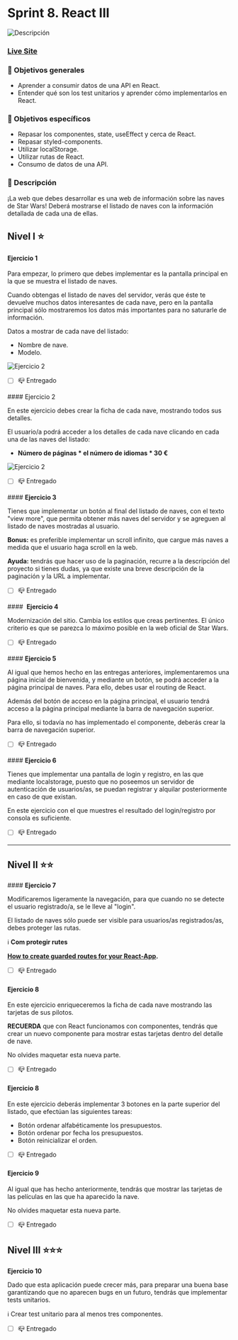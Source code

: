 # Sprint 8. React III 

![Descripción](./src/images/readme/screenshot.png)

### ****[Live Site]( https://react-sprint8.netlify.app/)****

### **🎯 Objetivos generales**

- Aprender a consumir datos de una API en React. 
- Entender qué son los test unitarios y aprender cómo implementarlos en React.

### **🎯 Objetivos específicos**

- Repasar los componentes, state, useEffect y cerca de React.
- Repasar styled-components.
- Utilizar localStorage.
- Utilizar rutas de React.
- Consumo de datos de una API.

### **📌 Descripción**

¡La web que debes desarrollar es una web de información sobre las naves de Star Wars! Deberá mostrarse el listado de naves con la información detallada de cada una de ellas.


## ****Nivel I ⭐️****

#### Ejercicio 1

Para empezar, lo primero que debes implementar es la pantalla principal en la que se muestra el listado de naves.

Cuando obtengas el listado de naves del servidor, verás que éste te devuelve muchos datos interesantes de cada nave, pero en la pantalla principal sólo mostraremos los datos más importantes para no saturarle de información.

Datos a mostrar de cada nave del listado:

- Nombre de nave.
- Modelo.


![Ejercicio 2](./src/images/readme/ejercicio-01.png)

 - [ ] 📪 Entregado


#### Ejercicio 2

En este ejercicio debes crear la ficha de cada nave, mostrando todos sus detalles.

El usuario/a podrá acceder a los detalles de cada nave clicando en cada una de las naves del listado:

- **Número de páginas * el número de idiomas * 30 €**
  

![Ejercicio 2](./src/images/readme/ejercicio-02.png)


- [ ] 📪 Entregado


#### **Ejercicio 3**

Tienes que implementar un botón al final del listado de naves, con el texto "view more", que permita obtener más naves del servidor y se agreguen al listado de naves mostradas al usuario.

**Bonus:** es preferible implementar un scroll infinito, que cargue más naves a medida que el usuario haga scroll en la web.

**Ayuda:** tendrás que hacer uso de la paginación, recurre a la descripción del proyecto si tienes dudas, ya que existe una breve descripción de la paginación y la URL a implementar.


 - [ ] 📪 Entregado


####  **Ejercicio 4**

Modernización del sitio. Cambia los estilos que creas pertinentes. El único criterio es que se parezca lo máximo posible en la web oficial de Star Wars.


 - [ ] 📪 Entregado


#### **Ejercicio 5**

Al igual que hemos hecho en las entregas anteriores, implementaremos una página inicial de bienvenida, y mediante un botón, se podrá acceder a la página principal de naves. Para ello, debes usar el routing de React.

Además del botón de acceso en la página principal, el usuario tendrá acceso a la página principal mediante la barra de navegación superior.

Para ello, si todavía no has implementado el componente, deberás crear la barra de navegación superior.


 - [ ] 📪 Entregado


#### **Ejercicio 6**


Tienes que implementar una pantalla de login y registro, en las que mediante localstorage, puesto que no poseemos un servidor de autenticación de usuarios/as, se puedan registrar y alquilar posteriormente en caso de que existan.

En este ejercicio con el que muestres el resultado del login/registro por consola es suficiente.

- [ ] 📪 Entregado


***


## ****Nivel II ⭐️⭐️****


#### **Ejercicio 7**

Modificaremos ligeramente la navegación, para que cuando no se detecte el usuario registrado/a, se le lleve al "login".

El listado de naves sólo puede ser visible para usuarios/as registrados/as, debes proteger las rutas.

ℹ️ **Com protegir rutes**

**[How to create guarded routes for your React-App](https://blog.netcetera.com/how-to-create-guarded-routes-for-your-react-app-d2fe7c7b6122).**


- [ ] 📪 Entregado


#### **Ejercicio 8**

En este ejercicio enriqueceremos la ficha de cada nave mostrando las tarjetas de sus pilotos.

**RECUERDA** que con React funcionamos con componentes, tendrás que crear un nuevo componente para mostrar estas tarjetas dentro del detalle de nave.

No olvides maquetar esta nueva parte.


 - [ ] 📪 Entregado



#### **Ejercicio 8**

En este ejercicio deberás implementar 3 botones en la parte superior del listado, que efectúan las siguientes tareas:

- Botón ordenar alfabéticamente los presupuestos.
- Botón ordenar por fecha los presupuestos.
- Botón reinicializar el orden.
  
 - [ ]  📪 Entregado
  

#### **Ejercicio 9**

Al igual que has hecho anteriormente, tendrás que mostrar las tarjetas de las películas en las que ha aparecido la nave.

No olvides maquetar esta nueva parte.

 - [ ]  📪 Entregado


## ****Nivel III ⭐️⭐️⭐️****

**Ejercicio 10**

Dado que esta aplicación puede crecer más, para preparar una buena base garantizando que no aparecen bugs en un futuro, tendrás que implementar tests unitarios.

ℹ️ Crear test unitario para al menos tres componentes.


 - [ ]  📪 Entregado